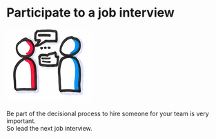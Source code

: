 # Participate to a job interview
![Job interview](images/job-interview.png)  

Be part of the decisional process to hire someone for your team is very important.  
So lead the next job interview.

